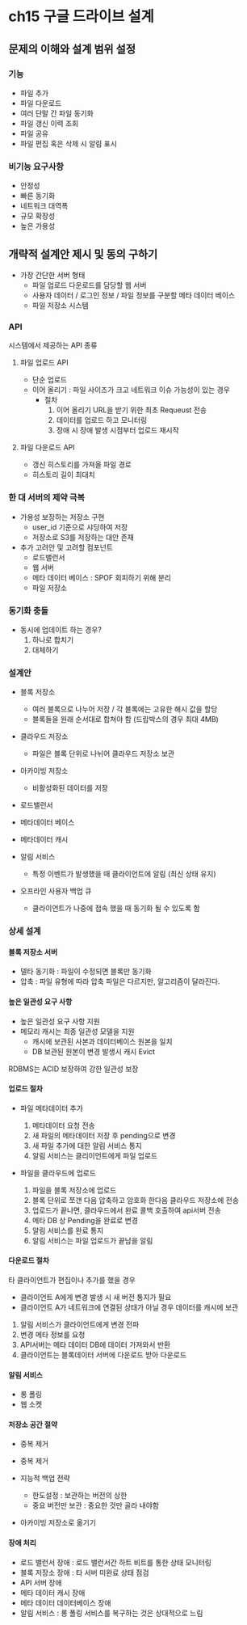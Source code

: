 # ch15 구글 드라이브 설계

## 문제의 이해와 설계 범위 설정

### 기능

- 파일 추가
- 파일 다운로드
- 여러 단말 간 파일 동기화
- 파일 갱신 이력 조회
- 파일 공유
- 파일 편집 혹은 삭제 시 알림 표시

### 비기능 요구사항

- 안정성
- 빠른 동기화
- 네트워크 대역폭
- 규모 확장성
- 높은 가용성

## 개략적 설계안 제시 및 동의 구하기

- 가장 간단한 서버 형태
    - 파일 업로드 다운로드를 담당할 웹 서버
    - 사용자 데이터 / 로그인 정보 / 파일 정보를 구분할 메타 데이터 베이스
    - 파일 저장소 시스템

### API

시스템에서 제공하는 API 종류

1. 파일 업로드 API
    - 단순 업로드
    - 이어 올리기 : 파일 사이즈가 크고 네트워크 이슈 가능성이 있는 경우
        - 절차
            1. 이어 올리기 URL을 받기 위한 최초 Requeust 전송
            2. 데이터를 업로드 하고 모니터링
            3. 장애 시 장애 발생 시점부터 업로드 재시작

2. 파일 다운로드 API
    - 갱신 히스토리를 가져올 파일 경로
    - 히스토리 길이 최대치

### 한 대 서버의 제약 극복

- 가용성 보장하는 저장소 구현
    - user_id 기준으로 샤딩하여 저장 
    - 저장소로 S3를 저장하는 대안 존재
- 추가 고려안 및 고려할 컴포넌트
    - 로드밸런서
    - 웹 서버
    - 메타 데이터 베이스 : SPOF 회피하기 위해 분리
    - 파일 저장소

### 동기화 충돌

- 동시에 업데이트 하는 경우?
    1. 하나로 합치기
    2. 대체하기

### 설계안

- 블록 저장소  
    - 여러 블록으로 나누어 저장 / 각 블록에는 고유한 해시 값을 할당
    - 블록들을 원래 순서대로 합쳐야 함 (드랍박스의 경우 최대 4MB)

- 클라우드 저장소
    - 파일은 블록 단위로 나뉘어 클라우드 저장소 보관

- 아카이빙 저장소
    -  비활성화된 데이터를 저장

- 로드밸런서
- 메타데이터 베이스
- 메타데이터 캐시
- 알림 서비스
    - 특정 이벤트가 발생했을 때 클라이언트에 알림 (최신 상태 유지)
- 오프라인 사용자 백업 큐
    - 클라이언트가 나중에 접속 했을 때 동기화 될 수 있도록 함

### 상세 설계

#### 블록 저장소 서버

- 델타 동기화 : 파일이 수정되면 블록만 동기화
- 압축 : 파일 유형에 따라 압축 파일은 다르지만, 알고리즘이 달라진다.

#### 높은 일관성 요구 사항

- 높은 일관성 요구 사항 지원
- 메모리 캐시는 최종 일관성 모델을 지원
    - 캐시에 보관된 사본과 데이터베이스 원본을 일치 
    - DB 보관된 원본이 변경 발생시 캐시 Evict

RDBMS는 ACID 보장하여 강한 일관성 보장

#### 업로드 절차

- 파일 메타데이터 추가
    1. 메타데이터 요청 전송
    2. 새 파일의 메타데이터 저장 후 pending으로 변경
    3. 새 파일 추가에 대한 알림 서비스 통지
    4. 알림 서비스는 클리이언트에게 파일 업로드

- 파일을 클라우드에 업로드
    1. 파일을 블록 저장소에 업로드
    2. 블록 단위로 쪼갠 다음 압축하고 암호화 한다음 클라우드 저장소에 전송
    3. 업로드가 끝나면, 클라우드에서 완료 콜백 호출하여 api서버 전송
    4. 메타 DB 상 Pending을 완료로 변경
    5. 알림 서비스를 완료 통지
    6. 알림 서비스는 파일 업로드가 끝남을 알림

#### 다운로드 절차

타 클라이언트가 편집이나 추가를 했을 경우
- 클라이언트 A에게 변경 발생 시 새 버전 통지가 필요
- 클라이언트 A가 네트워크에 연결된 상태가 아닐 경우 데이터를 캐시에 보관

1. 알림 서비스가 클라이언트에게 변경 전파
2. 변경 메타 정보를 요청
3. API서버는 메타 데이터 DB에 데이터 가져와서 반환
4. 클라이언트는 블록데이터 서버에 다운로드 받아 다운로드

#### 알림 서비스

- 롱 폴링
- 웹 소켓

#### 저장소 공간 절약

- 중복 제거

- 중복 제거
- 지능적 백업 전략
    - 한도설정 : 보관하는 버전의 상한
    - 중요 버전만 보관 : 중요한 것만 골라 내야함
- 아카이빙 저장소로 옮기기

#### 장애 처리

- 로드 밸런서 장애 : 로드 밸런서간 하트 비트를 통한 상태 모니터링
- 블록 저장소 장애 : 타 서버 미완료 상태 점검
- API 서버 장애
- 메타 데이터 캐시 장애
- 메타 데이터 데이터베이스 장애
- 알림 서비스 : 롱 폴링 서비스를 복구하는 것은 상대적으로 느림

